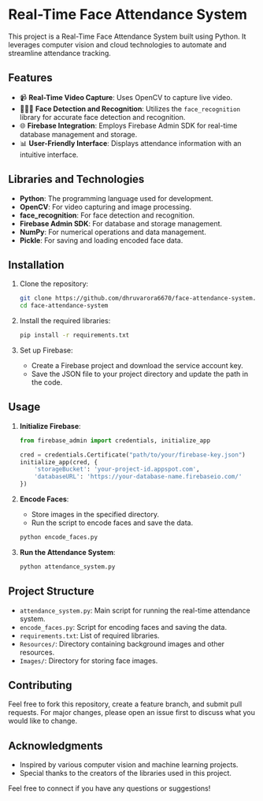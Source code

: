 # Real-Time Face Attendance System

This project is a Real-Time Face Attendance System built using Python. It leverages computer vision and cloud technologies to automate and streamline attendance tracking. 

## Features

- 📹 **Real-Time Video Capture**: Uses OpenCV to capture live video.
- 🧑‍🤝‍🧑 **Face Detection and Recognition**: Utilizes the `face_recognition` library for accurate face detection and recognition.
- 🌐 **Firebase Integration**: Employs Firebase Admin SDK for real-time database management and storage.
- 📊 **User-Friendly Interface**: Displays attendance information with an intuitive interface.

## Libraries and Technologies

- **Python**: The programming language used for development.
- **OpenCV**: For video capturing and image processing.
- **face_recognition**: For face detection and recognition.
- **Firebase Admin SDK**: For database and storage management.
- **NumPy**: For numerical operations and data management.
- **Pickle**: For saving and loading encoded face data.

## Installation

1. Clone the repository:
    ```bash
    git clone https://github.com/dhruvarora6670/face-attendance-system.git
    cd face-attendance-system
    ```

2. Install the required libraries:
    ```bash
    pip install -r requirements.txt
    ```

3. Set up Firebase:
    - Create a Firebase project and download the service account key.
    - Save the JSON file to your project directory and update the path in the code.

## Usage

1. **Initialize Firebase**:
    ```python
    from firebase_admin import credentials, initialize_app

    cred = credentials.Certificate("path/to/your/firebase-key.json")
    initialize_app(cred, {
        'storageBucket': 'your-project-id.appspot.com',
        'databaseURL': 'https://your-database-name.firebaseio.com/'
    })
    ```

2. **Encode Faces**:
    - Store images in the specified directory.
    - Run the script to encode faces and save the data.
    ```python
    python encode_faces.py
    ```

3. **Run the Attendance System**:
    ```python
    python attendance_system.py
    ```

## Project Structure

- `attendance_system.py`: Main script for running the real-time attendance system.
- `encode_faces.py`: Script for encoding faces and saving the data.
- `requirements.txt`: List of required libraries.
- `Resources/`: Directory containing background images and other resources.
- `Images/`: Directory for storing face images.

## Contributing

Feel free to fork this repository, create a feature branch, and submit pull requests. For major changes, please open an issue first to discuss what you would like to change.

## Acknowledgments

- Inspired by various computer vision and machine learning projects.
- Special thanks to the creators of the libraries used in this project.

Feel free to connect if you have any questions or suggestions!